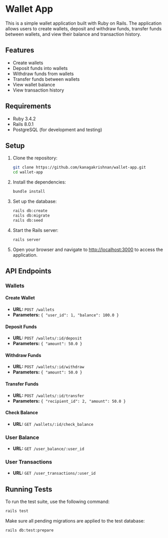 # Wallet App

This is a simple wallet application built with Ruby on Rails. The application allows users to create wallets, deposit and withdraw funds, transfer funds between wallets, and view their balance and transaction history.

## Features

- Create wallets
- Deposit funds into wallets
- Withdraw funds from wallets
- Transfer funds between wallets
- View wallet balance
- View transaction history

## Requirements

- Ruby 3.4.2
- Rails 8.0.1
- PostgreSQL (for development and testing)

## Setup

1. Clone the repository:

   ```sh
   git clone https://github.com/kanagakrishnan/wallet-app.git
   cd wallet-app
   ```

2. Install the dependencies:

   ```sh
   bundle install
   ```

3. Set up the database:

   ```sh
   rails db:create
   rails db:migrate
   rails db:seed
   ```

4. Start the Rails server:

   ```sh
   rails server
   ```

5. Open your browser and navigate to [http://localhost:3000](http://localhost:3000) to access the application.

## API Endpoints

### Wallets

#### Create Wallet

- **URL:** `POST /wallets`
- **Parameters:** `{ "user_id": 1, "balance": 100.0 }`

#### Deposit Funds

- **URL:** `POST /wallets/:id/deposit`
- **Parameters:** `{ "amount": 50.0 }`

#### Withdraw Funds

- **URL:** `POST /wallets/:id/withdraw`
- **Parameters:** `{ "amount": 50.0 }`

#### Transfer Funds

- **URL:** `POST /wallets/:id/transfer`
- **Parameters:** `{ "recipient_id": 2, "amount": 50.0 }`

#### Check Balance

- **URL:** `GET /wallets/:id/check_balance`

### User Balance

- **URL:** `GET /user_balance/:user_id`

### User Transactions

- **URL:** `GET /user_transactions/:user_id`

## Running Tests

To run the test suite, use the following command:

```sh
rails test
```

Make sure all pending migrations are applied to the test database:

```sh
rails db:test:prepare
```
